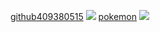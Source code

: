 [github409380515](https://github.com/Brenda1011/1101-classdemo-409380515.git)
![](https://i.imgur.com/2pByx9c.png)
[pokemon](https://brenda1011.github.io/1101-classdemo-409380515/W03/W02/pokemon.html)
![](https://i.imgur.com/sA1MYxT.png)